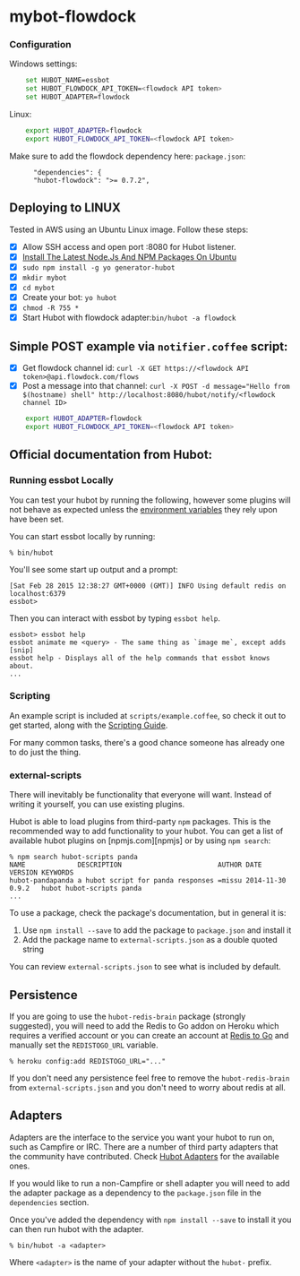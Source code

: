 # mybot-flowdock

### Configuration

Windows settings:
```bash
    set HUBOT_NAME=essbot
    set HUBOT_FLOWDOCK_API_TOKEN=<flowdock API token>
    set HUBOT_ADAPTER=flowdock
```

Linux:
```bash
    export HUBOT_ADAPTER=flowdock
    export HUBOT_FLOWDOCK_API_TOKEN=<flowdock API token>
```

Make sure to add the flowdock dependency here: `package.json`:
```
      "dependencies": {
      "hubot-flowdock": ">= 0.7.2",
```

## Deploying to LINUX

Tested in AWS using an Ubuntu Linux image. Follow these steps:

- [x] Allow SSH access and open port :8080 for Hubot listener.
- [x] [Install The Latest Node.Js And NPM Packages On Ubuntu](https://websiteforstudents.com/install-the-latest-node-js-and-nmp-packages-on-ubuntu-16-04-18-04-lts/)
- [x] ```sudo npm install -g yo generator-hubot```
- [x] ```mkdir mybot```
- [x] ```cd mybot```
- [x] Create your bot: ```yo hubot```
- [x] ```chmod -R 755 *```
- [x] Start Hubot with flowdock adapter:```bin/hubot -a flowdock```

## Simple POST example via `notifier.coffee` script:

- [x] Get flowdock channel id: ```curl -X GET https://<flowdock API token>@api.flowdock.com/flows```
- [x] Post a message into that channel: ```curl -X POST -d message="Hello from $(hostname) shell" http://localhost:8080/hubot/notify/<flowdock channel ID>```

```bash
    export HUBOT_ADAPTER=flowdock
    export HUBOT_FLOWDOCK_API_TOKEN=<flowdock API token>
```


## Official documentation from Hubot:

### Running essbot Locally

You can test your hubot by running the following, however some plugins will not
behave as expected unless the [environment variables](#configuration) they rely
upon have been set.

You can start essbot locally by running:

    % bin/hubot

You'll see some start up output and a prompt:

    [Sat Feb 28 2015 12:38:27 GMT+0000 (GMT)] INFO Using default redis on localhost:6379
    essbot>

Then you can interact with essbot by typing `essbot help`.

    essbot> essbot help
    essbot animate me <query> - The same thing as `image me`, except adds [snip]
    essbot help - Displays all of the help commands that essbot knows about.
    ...

### Scripting

An example script is included at `scripts/example.coffee`, so check it out to
get started, along with the [Scripting Guide][scripting-docs].

For many common tasks, there's a good chance someone has already one to do just
the thing.

[scripting-docs]: https://github.com/github/hubot/blob/master/docs/scripting.md

### external-scripts

There will inevitably be functionality that everyone will want. Instead of
writing it yourself, you can use existing plugins.

Hubot is able to load plugins from third-party `npm` packages. This is the
recommended way to add functionality to your hubot. You can get a list of
available hubot plugins on [npmjs.com][npmjs] or by using `npm search`:

    % npm search hubot-scripts panda
    NAME             DESCRIPTION                        AUTHOR DATE       VERSION KEYWORDS
    hubot-pandapanda a hubot script for panda responses =missu 2014-11-30 0.9.2   hubot hubot-scripts panda
    ...


To use a package, check the package's documentation, but in general it is:

1. Use `npm install --save` to add the package to `package.json` and install it
2. Add the package name to `external-scripts.json` as a double quoted string

You can review `external-scripts.json` to see what is included by default.

##  Persistence

If you are going to use the `hubot-redis-brain` package (strongly suggested),
you will need to add the Redis to Go addon on Heroku which requires a verified
account or you can create an account at [Redis to Go][redistogo] and manually
set the `REDISTOGO_URL` variable.

    % heroku config:add REDISTOGO_URL="..."

If you don't need any persistence feel free to remove the `hubot-redis-brain`
from `external-scripts.json` and you don't need to worry about redis at all.

[redistogo]: https://redistogo.com/

## Adapters

Adapters are the interface to the service you want your hubot to run on, such
as Campfire or IRC. There are a number of third party adapters that the
community have contributed. Check [Hubot Adapters][hubot-adapters] for the
available ones.

If you would like to run a non-Campfire or shell adapter you will need to add
the adapter package as a dependency to the `package.json` file in the
`dependencies` section.

Once you've added the dependency with `npm install --save` to install it you
can then run hubot with the adapter.

    % bin/hubot -a <adapter>

Where `<adapter>` is the name of your adapter without the `hubot-` prefix.

[hubot-adapters]: https://github.com/github/hubot/blob/master/docs/adapters.md
